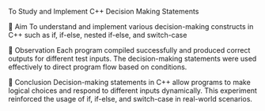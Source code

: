 To Study and Implement C++ Decision Making Statements

🔹 Aim To understand and implement various decision-making constructs in C++ such as if, if-else, nested if-else, and switch-case

🔹 Observation Each program compiled successfully and produced correct outputs for different test inputs. The decision-making statements were used effectively to direct program flow based on conditions.

🔹 Conclusion Decision-making statements in C++ allow programs to make logical choices and respond to different inputs dynamically. This experiment reinforced the usage of if, if-else, and switch-case in real-world scenarios.
